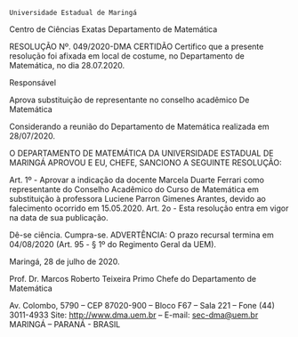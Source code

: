 	

	Universidade Estadual de Maringá
Centro de Ciências Exatas
Departamento de Matemática
	




RESOLUÇÃO Nº. 049/2020-DMA
	CERTIDÃO
Certifico que a presente resolução foi afixada em local de costume, no Departamento de Matemática, no dia 28.07.2020.


Responsável





Aprova substituição de representante no conselho acadêmico
De Matemática




Considerando a reunião do Departamento de Matemática realizada em 28/07/2020.

O DEPARTAMENTO DE MATEMÁTICA DA UNIVERSIDADE ESTADUAL DE MARINGÁ APROVOU E EU, CHEFE, SANCIONO A SEGUINTE RESOLUÇÃO:

Art. 1º - Aprovar a indicação da docente Marcela Duarte Ferrari como representante do Conselho Acadêmico do Curso de Matemática em substituição à professora Luciene Parron Gimenes Arantes, devido ao falecimento ocorrido em 15.05.2020. 
Art. 2o - Esta resolução entra em vigor na data de sua publicação.

Dê-se ciência.
Cumpra-se.
	ADVERTÊNCIA:
O prazo recursal termina em 04/08/2020 (Art. 95 - § 1º do Regimento Geral da UEM).



						
Maringá, 28 de julho de 2020.




Prof. Dr. Marcos Roberto Teixeira Primo
 Chefe do Departamento de Matemática

Av. Colombo, 5790 – CEP 87020-900 – Bloco F67 – Sala 221 – Fone (44) 3011-4933
Site: http://www.dma.uem.br – E-mail: sec-dma@uem.br
MARINGÁ – PARANÁ - BRASIL
